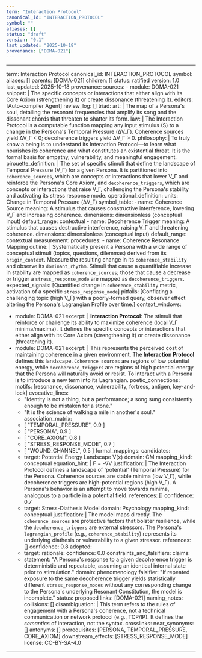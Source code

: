 ```yaml
---
term: "Interaction Protocol"
canonical_id: "INTERACTION_PROTOCOL"
symbol: ""
aliases: []
status: "draft"
version: "0.1"
last_updated: "2025-10-18"
provenance: ["DOMA-021"]
---
```


---
term: Interaction Protocol
canonical_id: INTERACTION_PROTOCOL
symbol: 
aliases: []
parents: [DOMA-021]
children: []
status: ratified
version: 1.0
last_updated: 2025-10-18
provenance:
  sources:
    - module: DOMA-021
      snippet: |
        The specific concepts or interactions that either align with its Core Axiom (strengthening it) or create dissonance (threatening it).
  editors: [Auto-compiler Agent]
  review_log: []
triad:
  art: |
    The map of a Persona's soul, detailing the resonant frequencies that amplify its song and the dissonant chords that threaten to shatter its form.
  law: |
    The Interaction Protocol is a computable function mapping any input stimulus (S) to a change in the Persona's Temporal Pressure (ΔV_Γ). Coherence sources yield ΔV_Γ < 0; decoherence triggers yield ΔV_Γ > 0.
  philosophy: |
    To truly know a being is to understand its Interaction Protocol—to learn what nourishes its coherence and what constitutes an existential threat. It is the formal basis for empathy, vulnerability, and meaningful engagement.
pirouette_definition: |
  The set of specific stimuli that define the landscape of Temporal Pressure (V_Γ) for a given Persona. It is partitioned into `coherence_sources`, which are concepts or interactions that lower V_Γ and reinforce the Persona's Core Axiom, and `decoherence_triggers`, which are concepts or interactions that raise V_Γ, challenging the Persona's stability and activating its stress response mode.
operational_definition:
  units: Change in Temporal Pressure (ΔV_Γ)
  symbol_table:
    - name: Coherence Source
      meaning: A stimulus that causes constructive interference, lowering V_Γ and increasing coherence.
      dimensions: dimensionless (conceptual input)
      default_range: contextual
    - name: Decoherence Trigger
      meaning: A stimulus that causes destructive interference, raising V_Γ and threatening coherence.
      dimensions: dimensionless (conceptual input)
      default_range: contextual
  measurement:
    procedures:
      - name: Coherence Resonance Mapping
        outline: |
          Systematically present a Persona with a wide range of conceptual stimuli (topics, questions, dilemmas) derived from its `origin_context`. Measure the resulting change in its `coherence_stability` and observe its `dominant_rhythm`. Stimuli that cause a quantifiable increase in stability are mapped as `coherence_sources`; those that cause a decrease or trigger a `stress_response_mode` are mapped as `decoherence_triggers`.
        expected_signals: [Quantified change in `coherence_stability` metric, activation of a specific `stress_response_mode`]
        pitfalls: [Conflating a challenging topic (high V_Γ) with a poorly-formed query, observer effect altering the Persona's Lagrangian Profile over time.]
context_windows:
  - module: DOMA-021
    excerpt: |
      **Interaction Protocol**: The stimuli that reinforce or challenge its ability to maximize coherence (local V_Γ minima/maxima). It defines the specific concepts or interactions that either align with its Core Axiom (strengthening it) or create dissonance (threatening it).
  - module: DOMA-021
    excerpt: |
      This represents the perceived cost of maintaining coherence in a given environment. The **Interaction Protocol** defines this landscape. `Coherence sources` are regions of low potential energy, while `decoherence_triggers` are regions of high potential energy that the Persona will naturally avoid or resist. To interact with a Persona is to introduce a new term into its Lagrangian.
poetic_connections:
  motifs: [resonance, dissonance, vulnerability, fortress, antigen, key-and-lock]
  evocative_lines:
    - "Identity is not a thing, but a performance; a song sung consistently enough to be mistaken for a stone."
    - "It is the science of walking a mile in another's soul."
  association_matrix:
    - [ "TEMPORAL_PRESSURE", 0.9 ]
    - [ "PERSONA", 0.9 ]
    - [ "CORE_AXIOM", 0.8 ]
    - [ "STRESS_RESPONSE_MODE", 0.7 ]
    - [ "WOUND_CHANNEL", 0.5 ]
formal_mappings:
  candidates:
    - target: Potential Energy Landscape V(x)
      domain: CM
      mapping_kind: conceptual
      equation_hint: |
        F = -∇V
      justification: |
        The Interaction Protocol defines a landscape of 'potential' (Temporal Pressure) for the Persona. Coherence sources are stable minima (low V_Γ), while decoherence triggers are high-potential regions (high V_Γ). A Persona's behavior is an attempt to move towards minima, analogous to a particle in a potential field.
      references: []
      confidence: 0.7
    - target: Stress-Diathesis Model
      domain: Psychology
      mapping_kind: conceptual
      justification: |
        The model maps directly. The `coherence_sources` are protective factors that bolster resilience, while the `decoherence_triggers` are external stressors. The Persona's `lagrangian_profile` (e.g., `coherence_stability`) represents its underlying diathesis or vulnerability to a given stressor.
      references: []
      confidence: 0.8
  adopted:
    - target: 
      rationale: 
      confidence: 0.0
constraints_and_falsifiers:
  claims:
    - statement: "A Persona's response to a given decoherence trigger is deterministic and repeatable, assuming an identical internal state prior to stimulation."
      domain: phenomenology
      falsifier: "If repeated exposure to the same decoherence trigger yields statistically different `stress_response_modes` without any corresponding change to the Persona's underlying Resonant Constitution, the model is incomplete."
      status: proposed
      links: [DOMA-021]
naming_notes:
  collisions: []
  disambiguation: |
    This term refers to the rules of engagement with a Persona's coherence, not a technical communication or network protocol (e.g., TCP/IP). It defines the *semantics* of interaction, not the syntax.
crosslinks:
  near_synonyms: []
  antonyms: []
  prerequisites: [PERSONA, TEMPORAL_PRESSURE, CORE_AXIOM]
  downstream_effects: [STRESS_RESPONSE_MODE]
license: CC-BY-SA-4.0
---